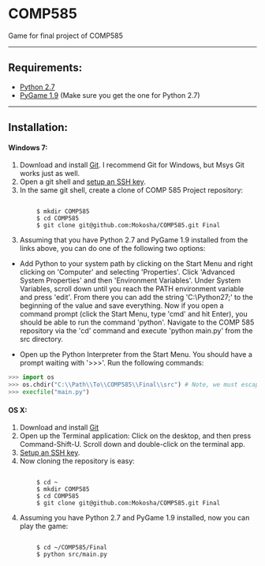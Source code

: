 COMP585
=======

Game for final project of COMP585

---

Requirements:
-------------
* [Python 2.7](http://www.python.org/download/releases/2.7/)
* [PyGame 1.9](http://pygame.org/download.shtml) (Make sure you get the one for Python 2.7)

---

Installation:
-------------

#### Windows 7: ####
1. Download and install [Git](http://msysgit.github.com/). I recommend Git for Windows, but Msys Git works just as well.
2. Open a git shell and [setup an SSH key](https://help.github.com/articles/generating-ssh-keys).
2. In the same git shell, create a clone of COMP 585 Project repository: 
```

        $ mkdir COMP585
        $ cd COMP585
        $ git clone git@github.com:Mokosha/COMP585.git Final
````
3. Assuming that you have Python 2.7 and PyGame 1.9 installed from the links above, you can do one of the following two options:

* Add Python to your system path by clicking on the Start Menu and right clicking on 'Computer' and selecting 'Properties'.
Click 'Advanced System Properties' and then 'Environment Variables'. Under System Variables, scroll down until you reach the
PATH environment variable and press 'edit'. From there you can add the string 'C:\Python27\;' to the beginning of the value
and save everything. Now if you open a command prompt (click the Start Menu, type 'cmd' and hit Enter), you should be able to
run the command 'python'. Navigate to the COMP 585 repository via the 'cd' command and execute 'python main.py' from the src directory.

* Open up the Python Interpreter from the Start Menu. You should have a prompt waiting with '>>>'. Run the following commands:
```python
>>> import os
>>> os.chdir("C:\\Path\\To\\COMP585\\Final\\src") # Note, we must escape the front slashes because they are special characters.
>>> execfile("main.py")
````

#### OS X: ####
1. Download and install [Git](http://code.google.com/p/git-osx-installer/)
2. Open up the Terminal application: Click on the desktop, and then press Command-Shift-U. Scroll down and double-click on the terminal app.
2. [Setup an SSH key](https://help.github.com/articles/generating-ssh-keys).
3. Now cloning the repository is easy:
```

        $ cd ~
        $ mkdir COMP585
        $ cd COMP585
        $ git clone git@github.com:Mokosha/COMP585.git Final
````
4. Assuming you have Python 2.7 and PyGame 1.9 installed, now you can play the game:
```

        $ cd ~/COMP585/Final
        $ python src/main.py
````
